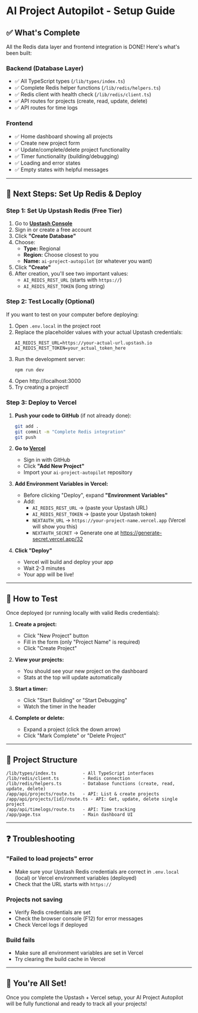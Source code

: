 # AI Project Autopilot - Setup Guide

## ✅ What's Complete

All the Redis data layer and frontend integration is DONE! Here's what's been built:

### Backend (Database Layer)
- ✅ All TypeScript types (`/lib/types/index.ts`)
- ✅ Complete Redis helper functions (`/lib/redis/helpers.ts`)
- ✅ Redis client with health check (`/lib/redis/client.ts`)
- ✅ API routes for projects (create, read, update, delete)
- ✅ API routes for time logs

### Frontend
- ✅ Home dashboard showing all projects
- ✅ Create new project form
- ✅ Update/complete/delete project functionality
- ✅ Timer functionality (building/debugging)
- ✅ Loading and error states
- ✅ Empty states with helpful messages

---

## 🚀 Next Steps: Set Up Redis & Deploy

### Step 1: Set Up Upstash Redis (Free Tier)

1. Go to **[Upstash Console](https://console.upstash.com/)**
2. Sign in or create a free account
3. Click **"Create Database"**
4. Choose:
   - **Type:** Regional
   - **Region:** Choose closest to you
   - **Name:** `ai-project-autopilot` (or whatever you want)
5. Click **"Create"**
6. After creation, you'll see two important values:
   - `AI_REDIS_REST_URL` (starts with `https://`)
   - `AI_REDIS_REST_TOKEN` (long string)

### Step 2: Test Locally (Optional)

If you want to test on your computer before deploying:

1. Open `.env.local` in the project root
2. Replace the placeholder values with your actual Upstash credentials:
   ```env
   AI_REDIS_REST_URL=https://your-actual-url.upstash.io
   AI_REDIS_REST_TOKEN=your_actual_token_here
   ```
3. Run the development server:
   ```bash
   npm run dev
   ```
4. Open http://localhost:3000
5. Try creating a project!

### Step 3: Deploy to Vercel

1. **Push your code to GitHub** (if not already done):
   ```bash
   git add .
   git commit -m "Complete Redis integration"
   git push
   ```

2. **Go to [Vercel](https://vercel.com/)**
   - Sign in with GitHub
   - Click **"Add New Project"**
   - Import your `ai-project-autopilot` repository

3. **Add Environment Variables in Vercel:**
   - Before clicking "Deploy", expand **"Environment Variables"**
   - Add:
     - `AI_REDIS_REST_URL` → (paste your Upstash URL)
     - `AI_REDIS_REST_TOKEN` → (paste your Upstash token)
     - `NEXTAUTH_URL` → `https://your-project-name.vercel.app` (Vercel will show you this)
     - `NEXTAUTH_SECRET` → Generate one at https://generate-secret.vercel.app/32

4. **Click "Deploy"**
   - Vercel will build and deploy your app
   - Wait 2-3 minutes
   - Your app will be live!

---

## 🧪 How to Test

Once deployed (or running locally with valid Redis credentials):

1. **Create a project:**
   - Click "New Project" button
   - Fill in the form (only "Project Name" is required)
   - Click "Create Project"

2. **View your projects:**
   - You should see your new project on the dashboard
   - Stats at the top will update automatically

3. **Start a timer:**
   - Click "Start Building" or "Start Debugging"
   - Watch the timer in the header

4. **Complete or delete:**
   - Expand a project (click the down arrow)
   - Click "Mark Complete" or "Delete Project"

---

## 📂 Project Structure

```
/lib/types/index.ts          - All TypeScript interfaces
/lib/redis/client.ts         - Redis connection
/lib/redis/helpers.ts        - Database functions (create, read, update, delete)
/app/api/projects/route.ts   - API: List & create projects
/app/api/projects/[id]/route.ts - API: Get, update, delete single project
/app/api/timelogs/route.ts   - API: Time tracking
/app/page.tsx                - Main dashboard UI
```

---

## ❓ Troubleshooting

### "Failed to load projects" error
- Make sure your Upstash Redis credentials are correct in `.env.local` (local) or Vercel environment variables (deployed)
- Check that the URL starts with `https://`

### Projects not saving
- Verify Redis credentials are set
- Check the browser console (F12) for error messages
- Check Vercel logs if deployed

### Build fails
- Make sure all environment variables are set in Vercel
- Try clearing the build cache in Vercel

---

## 🎉 You're All Set!

Once you complete the Upstash + Vercel setup, your AI Project Autopilot will be fully functional and ready to track all your projects!
